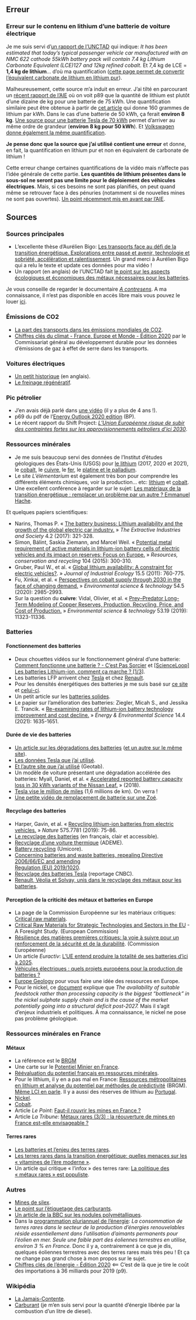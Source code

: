 ## Erreur

### Erreur sur le contenu en lithium d’une batterie de voiture électrique

Je me suis servi d’[un rapport de l’UNCTAD](https://unctad.org/system/files/official-document/ditccom2019d5_en.pdf) qui indique: _It has been estimated that today’s typical passenger vehicle car manufactured with an NMC 622 cathode 55kWh battery pack will contain 7.4 kg Lithium Carbonate Equivalent (LCE)127 and 12kg refined cobalt_. Et 7,4 kg de LCE = **1,4 kg de lithium**… d’où ma quantification ([cette page permet de convertir l’équivalent carbonate de lithium en lithium pur](https://batteryindustry.tech/dictionary/lithium-carbonate-equivalent-or-lce/)).

Malheureusement, cette source m’a induit en erreur. J’ai tilté en parcourant un [récent rapport de l’AIE](https://iea.blob.core.windows.net/assets/24d5dfbb-a77a-4647-abcc-667867207f74/TheRoleofCriticalMineralsinCleanEnergyTransitions.pdf) où on voit p89 que la quantité de lithium est plutôt d’une dizaine de kg pour une batterie de 75 kWh. Une quantification similaire peut être obtenue à partir de [cet article](https://www.linkedin.com/pulse/how-much-lithium-li-ion-vehicle-battery-paul-martin/) qui donne 160 grammes de lithium par kWh. Dans le cas d’une batterie de 50 kWh, ça ferait **environ 8 kg**. [Une source pour une batterie Tesla de 70 kWh](https://electrek.co/wp-content/uploads/sites/3/2016/11/battery-series-raw-materials.jpg) permet d’arriver au même ordre de grandeur (**environ 8 kg pour 50 kWh**). Et [Volkswagen donne également la même quantification](https://twitter.com/hokkos/status/1390653152194617345/photo/1).  
  
__Je pense donc que la source que j’ai utilisé contient une erreur__ et donne, en fait, la quantification en lithium pur et non en équivalent de carbonate de lithium !

Cette erreur change certaines quantifications de la vidéo mais n’affecte pas l’idée générale de cette partie. __Les quantités de lithium présentes dans le sous-sol ne seront pas une limite pour le déploiement des véhicules électriques__. Mais, si ces besoins ne sont pas planifiés, on peut quand même se retrouver face à des pénuries (notamment si de nouvelles mines ne sont pas ouvertes). [Un point récemment mis en avant par l’AIE](https://twitter.com/fbirol/status/1389807286735056896).

## Sources

### Sources principales

- L’excellente thèse d’Aurélien Bigo: [Les transports face au défi de la transition énergétique. Explorations entre passé et avenir, technologie et sobriété, accélération et ralentissement](http://www.chair-energy-prosperity.org/wp-content/uploads/2019/01/These-Aurelien-Bigo.pdf). Un grand merci à Aurélien Bigo qui a relu le texte et update ces données pour ma vidéo !
- Un rapport (en anglais) de l’UNCTAD fait [le point sur les aspects écologiques et économiques des métaux nécessaires pour les batteries](https://unctad.org/system/files/official-document/ditccom2019d5_en.pdf).

Je vous conseille de regarder le documentaire [_A contresens_](https://acontresens-lefilm.fr/). A ma connaissance, il n’est pas disponible en accès libre mais vous pouvez le louer [ici](https://player.vimeo.com/video/421522508).

### Émissions de CO2

- [La part des transports dans les émissions mondiales de CO2](https://donnees.banquemondiale.org/indicator/EN.CO2.TRAN.ZS).
- [Chiffres clés du climat - France, Europe et Monde - Édition 2020](https://www.statistiques.developpement-durable.gouv.fr/sites/default/files/2019-11/datalab-62-chiffres-cles-du-climat-france-europe-monde-edition2020-novembre2019_0.pdf) par le Commissariat général au développement durable pour les données d’émissions de gaz à effet de serre dans les transports.

### Voitures électriques

- [Un petit historique](https://www.britannica.com/technology/automobile/Early-electric-automobiles) (en anglais).
- [Le freinage régénératif](https://www.automobile-propre.com/dossiers/voiture-electrique-le-freinage-et-la-deceleration-regeneratifs/).

### Pic pétrolier

- J’en avais déjà parlé dans [une vidéo](https://www.youtube.com/watch?v=TU3KZ7VUhwU) (il y a plus de 4 ans !).
- p69 du pdf de l’[Energy Outlook 2020 edition](https://www.bp.com/content/dam/bp/business-sites/en/global/corporate/pdfs/energy-economics/energy-outlook/bp-energy-outlook-2020.pdf) (BP).
- Le récent rapport du Shift Project: _[L’Union Européenne risque de subir des contraintes fortes sur les approvisionnements pétroliers d’ici 2030](https://theshiftproject.org/wp-content/uploads/2020/06/%C3%89tude_D%C3%A9clin-de-lapprovisionnement-de-lUE-en-p%C3%A9trole-dici-2030_TSP.pdf)_.

### Ressources minérales

- Je me suis beaucoup servi des données de l’Institut d’études géologiques des États-Unis (USGS) pour [le lithium](https://www.usgs.gov/centers/nmic/lithium-statistics-and-information) (2017, 2020 et 2021), le [cobalt](https://pubs.usgs.gov/periodicals/mcs2020/mcs2020-cobalt.pdf), le [cuivre](https://pubs.usgs.gov/periodicals/mcs2020/mcs2020-copper.pdf), le [fer](https://pubs.usgs.gov/periodicals/mcs2020/mcs2020-iron-steel.pdf), le [platine et le palladium](https://pubs.usgs.gov/periodicals/mcs2020/mcs2020-platinum.pdf).
- Le site _L’élémentarium_ est également très bon pour comprendre les différents éléments chimiques, voir la production… etc: [lithium](https://www.lelementarium.fr/element-fiche/lithium/) et [cobalt](https://www.lelementarium.fr/element-fiche/cobalt/).
- Une excellent conférence à regarder sur le sujet: [Les matériaux de la transition énergétique : remplacer un problème par un autre ? Emmanuel Hache](https://www.youtube.com/watch?v=tr-NFiLU4Yk).  

Et quelques papiers scientifiques:  

- Narins, Thomas P. « [The battery business: Lithium availability and the growth of the global electric car industry.](https://www.sciencedirect.com/science/article/abs/pii/S2214790X17300175) » _The Extractive Industries and Society_ 4.2 (2017): 321-328.
- Simon, Bálint, Saskia Ziemann, and Marcel Weil. « [Potential metal requirement of active materials in lithium-ion battery cells of electric vehicles and its impact on reserves: Focus on Europe.](https://www.sciencedirect.com/science/article/abs/pii/S0921344915300458) » _Resources, conservation and recycling_ 104 (2015): 300-310.
- Gruber, Paul W., et al. « [Global lithium availability: A constraint for electric vehicles?](https://onlinelibrary.wiley.com/doi/abs/10.1111/j.1530-9290.2011.00359.x). » _Journal of Industrial Ecology_ 15.5 (2011): 760-775.
- Fu, Xinkai, et al. « [Perspectives on cobalt supply through 2030 in the face of changing demand.](https://pubs.acs.org/doi/abs/10.1021/acs.est.9b04975) » _Environmental science & technology_ 54.5 (2020): 2985-2993.
- Sur la question du **cuivre**: Vidal, Olivier, et al. « [Prey–Predator Long-Term Modeling of Copper Reserves, Production, Recycling, Price, and Cost of Production.](https://pubs.acs.org/doi/pdf/10.1021/acs.est.9b03883) » _Environmental science & technology_ 53.19 (2019): 11323-11336.

### Batteries

#### Fonctionnement des batteries

- Deux chouettes vidéos sur le fonctionnement général d’une batterie: [Comment fonctionne une batterie ? - C’est Pas Sorcier](https://www.youtube.com/watch?v=EDRDrT8zSHA) et [\[ScienceLoop\] Les batteries Lithium-ion, comment ça marche ? \[1/3\]](https://www.youtube.com/watch?v=VQyooUrr5B8).  
- Les batteries LFP arrivent chez [Tesla](https://www.automobile-sportive.com/news.php?page=les-batteries-sans-nickel-arrivent-chez-tesla-20210226) et chez [Renault](https://www.automobile-propre.com/des-batteries-lfp-pour-casser-le-prix-la-renault-5-electrique/).
- Pour les densités énergétiques des batteries je me suis basé sur [ce site](https://www.fluxpower.com/blog/what-is-the-energy-density-of-a-lithium-ion-battery) et [celui-ci](https://batteryuniversity.com/learn/article/types_of_lithium_ion).
- Un petit article sur les [batteries solides](https://www.connaissancedesenergies.org/les-batteries-solides-une-formidable-opportunite-en-questions-201218).
- Le papier sur l’amélioration des batteries: Ziegler, Micah S., and Jessika E. Trancik. « [Re-examining rates of lithium-ion battery technology improvement and cost decline.](https://pubs.rsc.org/en/Content/ArticleLanding/2021/EE/D0EE02681F#!divAbstract) » _Energy & Environmental Science_ 14.4 (2021): 1635-1651.

#### Durée de vie des batteries

- [Un article sur les dégradations des batteries](https://electrek.co/2020/06/06/tesla-battery-degradation-replacement/) ([et un autre sur le même site](https://electrek.co/2018/04/14/tesla-battery-degradation-data/)).  
- [Les données Tesla que j’ai utilisé](https://teslanomics.co/what-is-the-lifespan-of-a-tesla-battery-and-how-long-will-it-last/).
- [Et l’autre site que j’ai utilisé](https://www.geotab.com/fleet-management-solutions/ev-battery-degradation-tool/) (Geotab).
- Un modèle de voiture présentant une dégradation accélérée des batteries: Myall, Daniel, et al. « [Accelerated reported battery capacity loss in 30 kWh variants of the Nissan Leaf.](https://www.preprints.org/manuscript/201803.0122/v1) » (2018).
- [Tesla vise le million de miles](https://www.youtube.com/watch?v=l6T9xIeZTds&t=2003s) (1,6 millions de km). On verra !
- [Une petite vidéo de remplacement de batterie sur une Zoé](https://www.youtube.com/watch?v=dbzW3HkU_RU).

#### Recyclage des batteries

- Harper, Gavin, et al. « [Recycling lithium-ion batteries from electric vehicles.](https://www.nature.com/articles/s41586-019-1682-5) » _Nature_ 575.7781 (2019): 75-86.  
- [Le recyclage des batteries](http://www.avere-france.org/le-recyclage-des-batteries,1235.html) (en français, clair et accessible).  
- [Recyclage d’une voiture thermique](https://www.ademe.fr/sites/default/files/assets/documents/compo_traitement_voiture.pdf) (ADEME).  
- [Battery recycling](https://csm.umicore.com/en/battery-recycling/e-mobility) (Umicore).  
- [Concerning batteries and waste batteries, repealing Directive 2006/66/EC and amending  
Regulation (EU) 2019/1020](https://ec.europa.eu/transparency/regdoc/rep/10102/2020/EN/SWD-2020-335-F1-EN-MAIN-PART-1.PDF).  
- [Recyclage des batteries Tesla](https://www.youtube.com/watch?v=xLr0GStrnwQ) (reportage CNBC).  
- [Renault, Véolia et Solvay, unis dans le recyclage des métaux pour les batteries](https://www.lemonde.fr/economie/article/2021/03/18/renault-veolia-et-solvay-unis-dans-le-recyclage-des-metaux-pour-les-batteries_6073645_3234.html).

#### Perception de la criticité des métaux et batteries en Europe

- La page de la Commission Européenne sur les matériaux critiques: [Critical raw materials](https://ec.europa.eu/growth/sectors/raw-materials/specific-interest/critical_fr).
- [Critical Raw Materials for Strategic Technologies and Sectors in the EU](https://rmis.jrc.ec.europa.eu/uploads/CRMs_for_Strategic_Technologies_and_Sectors_in_the_EU_2020.pdf) - A Foresight Study. (European Commission)
- [Résilience des matières premières critiques: la voie à suivre pour un renforcement de la sécurité et de la durabilité](https://eur-lex.europa.eu/legal-content/FR/TXT/PDF/?uri=CELEX:52020DC0474&from=EN). (Commission Européenne)
- Un article _Euractiv_: [L’UE entend produire la totalité de ses batteries d’ici à 2025](https://www.euractiv.fr/section/energie/news/lue-entend-produire-la-totalite-de-ses-batteries-electriques-dici-a-2025/).
- [Véhicules électriques : quels projets européens pour la production de batteries ?](https://www.vie-publique.fr/en-bref/273107-vehicule-electrique-projets-europeens-pour-la-production-de-batteries)
- [Europe Geology](http://www.europe-geology.eu/mineral-resources/mineral-resources-map/critical-raw-materials-map/) pour vous faire une idée des ressources en Europe.
- Pour le nickel, ce [document](https://publications.jrc.ec.europa.eu/repository/handle/JRC123439) explique que _The availability of suitable feedstock rather than processing capacity is the biggest “bottleneck” in the nickel sulphate supply chain and is the cause of the market potentially going into a structural deficit post-2027._ Mais il s’agit d’enjeux industriels et politiques. À ma connaissance, le nickel ne pose pas problème géologique.

### Ressources minérales en France

#### Métaux

- La référence est le [BRGM](https://www.brgm.fr/fr/actualite/actualite/parution-nouvelle-carte-mines-usines-transformation)
- Une carte sur le [Potentiel Minier en France](http://www.mineralinfo.fr/sites/default/files/upload/potentiel_minier_france.jpg).
- [Réévaluation du potentiel français en ressources minérales](http://infoterre.brgm.fr/rapports/RP-62960-FR.pdf).
- Pour le lithium, il y en a pas mal en France: [Ressources métropolitaines en lithium et analyse du potentiel par méthodes de prédictivité](https://infoterre.brgm.fr/rapports/RP-68321-FR.pdf) (BRGM). [Même LCI en parle](https://www.lci.fr/sciences/video-demain-la-france-se-lance-dans-l-exploitation-de-lithium-2144201.html). Il y a aussi des réserves de lithium au [Portugal](https://www.novethic.fr/actualite/energie/transition-energetique/isr-rse/l-europe-possede-aussi-de-grandes-reserves-de-lithium-et-c-est-le-portugal-qui-a-la-main-dessus-146320.html).
- [Nickel](http://www.mineralinfo.fr/sites/default/files/upload/documents/Fiches_criticite/fichecriticitenickel170102.pdf).
- [Cobalt](http://www.mineralinfo.fr/sites/default/files/upload/documents/Fiches_criticite/fichecriticitecobalt-180102.pdf).
- Article _Le Point_: [Faut-il rouvrir les mines en France ?](https://www.lepoint.fr/economie/faut-il-rouvrir-les-mines-en-france-24-01-2019-2288585_28.php)
- Article _La Tribune_: [Métaux rares (3/3) : la réouverture de mines en France est-elle envisageable ?](https://www.latribune.fr/entreprises-finance/industrie/energie-environnement/metaux-rares-3-3-la-reouverture-de-mines-en-france-est-elle-envisageable-785650.html)

#### Terres rares

- [Les batteries et l’enjeu des terres rares](https://www.automobile-propre.com/dossiers/les-batteries-et-lenjeu-des-terres-rares/).
- [Les terres rares dans la transition énergétique: quelles menaces sur les « vitamines de l’ère moderne »](https://www.ifpenergiesnouvelles.fr/article/les-terres-rares-transition-energetique-quelles-menaces-les-vitamines-lere-moderne).
- Un article qui critique « l’infox » des terres rare: [La politique des « métaux rares » est populiste](https://didierjulienne.eu/la-politique-des-%e2%80%89metaux-rares%e2%80%89-est-populiste/).

### Autres

- [Mines de silex](http://geologie.discip.ac-caen.fr/paleozoi/Brecheaudiable/neolithique2.html).
- [Le point sur l’étiquetage des carburants](https://www.sciencesetavenir.fr/high-tech/quel-carburant-choisir-sous-nouvel-etiquetage-e5-e10-b7-b10_128404).
- [Un article de la BBC sur les nodules polymétalliques](https://www.bbc.com/news/science-environment-56607700).
- Dans la [programmation pluriannuel de l’énergie](https://www.ecologie.gouv.fr/sites/default/files/20200422%20Programmation%20pluriannuelle%20de%20l%27e%CC%81nergie.pdf): _La consommation de terres rares dans le secteur de la production d’énergies renouvelables réside essentiellement dans l’utilisation d’aimants permanents pour l’éolien en mer. Seule une faible part des éoliennes terrestres en utilise, environ 3 % en France._ Donc il y a, contrairement à ce que je dis, quelques éoliennes terrestres avec des terres rares mais très peu ! Et ça ne change pas grand chose à mon propos sur le sujet.
- [Chiffres clés de l’énergie - Édition 2020](https://www.statistiques.developpement-durable.gouv.fr/sites/default/files/2020-11/datalab_70_chiffres_cles_energie_edition_2020_septembre2020_1.pdf) <== C’est de là que je tire le coût des importations à 36 milliards pour 2019 (p9).

### Wikipédia

- [La Jamais-Contente](https://fr.wikipedia.org/wiki/La_Jamais_contente).  
- [Carburant](https://fr.wikipedia.org/wiki/Carburant) (je m’en suis servi pour la quantité d’énergie libérée par la combustion d’un litre de diesel).
